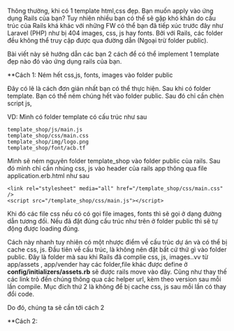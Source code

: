 
Thông thường, khi có 1 template html,css đẹp. Bạn muốn apply vào ứng dụng Rails của bạn? Tuy nhiên nhiều bạn có thể sẽ gặp khó khăn do cấu trúc của Rails khá khác với những FW có thể bạn đã tiếp xúc trước đây như Laravel (PHP) như bị 404 images, css, js hay fonts.
Bởi với Rails, các folder đều không thể truy cập được qua đường dẫn (Ngoại trừ folder public).

Bài viết này sẽ hướng dẫn các bạn 2 cách để có thể implement 1 template đẹp nào đó vào ứng dụng rails của bạn.


**Cách 1: Ném hết css,js, fonts, images vào folder public

Đây có lẽ là cách đơn giản nhất bạn có thể thực hiện. Sau khi có folder template. Bạn có thể ném chúng hết vào folder public. Sau đó chỉ cần chèn script js, 

VD: Mình có folder template có cấu trúc như sau

```
template_shop/js/main.js
template_shop/css/main.css
template_shop/img/logo.png
template_shop/font/acb.tf
```

Mình sẽ ném nguyên folder template_shop vào folder public của rails. Sau đó mình chỉ cần nhúng css, js vào header của rails app thông qua file application.erb.html như sau

```
<link rel="stylesheet" media="all" href="/template_shop/css/main.css" />
<script src="/template_shop/css/main.js"></script>
```

Khi đó các file css nếu có có gọi file images, fonts thì sẽ gọi ở dạng đường dẫn tương đối. Nếu đã đặt đúng cấu trúc như trên ở folder public thì sẽ tự động được loading đúng.

Cách này nhanh tuy nhiên có một nhược điểm về cấu trúc dự án và có thể bị cache css, js.
Đầu tiên về cấu trúc, là không nên đặt bất cứ thứ gì vào folder public. Đây là folder mà sau khi Rails đã complie css, js, images..vv từ app/assets , app/vender hay các folder,file khác được define ở **config/initializers/assets.rb** sẽ được rails move vào đây. Cũng như thay thế các link trỏ đến chúng thông qua các helper url, kèm theo version sau mỗi lần compile. 
Mục đích thứ 2 là không để bị cache css, js sau mỗi lần có thay đổi code.

Do đó, chúng ta sẽ cần tới cách 2

**Cách 2: 
